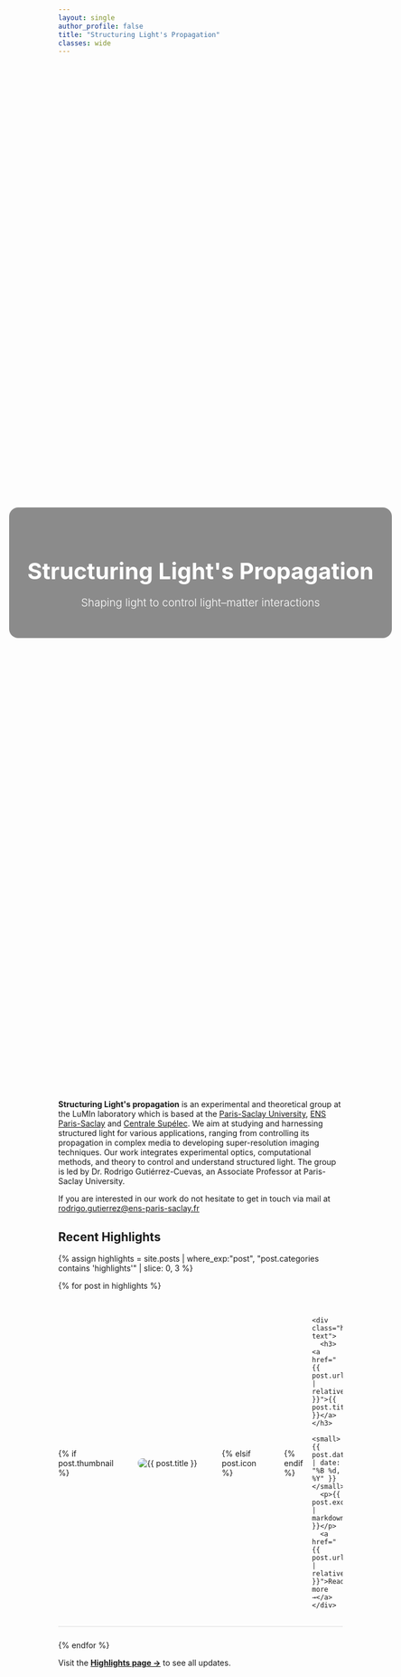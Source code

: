 ```yaml
---
layout: single
author_profile: false
title: "Structuring Light's Propagation"
classes: wide
---
```


<!-- ✅ HERO OVERLAY SECTION -->
<div class="hero-header" style="
  position: relative;
  height: 45vh;
  background: url('/assets/images/bckgd.jpg') center/cover no-repeat;
  display: flex;
  align-items: center;
  justify-content: center;
  color: white;
  text-align: center;
">
  <div style="
    background-color: rgba(0,0,0,0.45);
    padding: 2rem;
    border-radius: 1rem;
    max-width: 800px;
  ">
    <h1 style="font-size: 2.5rem; margin-bottom: 0.5rem;">Structuring Light's Propagation</h1>
    <p style="font-size: 1.2rem; font-weight: 300;">Shaping light to control light–matter interactions</p>
  </div>
</div>


<style>
.highlights-list {
  display: flex;
  flex-direction: column;
  gap: 1.5rem;
}

.highlight-item {
  display: flex;
  align-items: center; /* ✅ centers image and text vertically */
  gap: 1rem;
  border-bottom: 1px solid #ddd;
  padding-bottom: 1rem;
  padding-top: 0.5rem;
}

.highlight-thumb {
  flex-shrink: 0;
  display: flex;
  align-items: center; /* ✅ centers image inside container */
  justify-content: center;
  height: 120px; /* consistent visual height */
  width: 160px;
}

.highlight-thumb img {
  max-width: 100%;
  max-height: 100%;
  border-radius: 8px;
  object-fit: cover;
}

.highlight-icon {
  display: flex;
  align-items: center;
  justify-content: center;
  font-size: 3rem;
  color: #888;
  width: 160px;
  height: 120px;
  text-align: center;
}

.highlight-text {
  flex: 1;
}

.highlight-text h3 {
  margin-top: 0;
  margin-bottom: 0.3rem;
}

.highlight-text small {
  color: #666;
  display: block;
  margin-bottom: 0.5rem;
}

.highlight-item:hover {
  background-color: #fafafa;
  border-radius: 8px;
  transition: 0.2s ease;
}

@media (max-width: 700px) {
  .highlight-item {
    flex-direction: column;
    align-items: flex-start;
  }
  .highlight-thumb, .highlight-icon {
    width: 100%;
    height: auto;
    margin-bottom: 0.5rem;
  }
}
</style>


**Structuring Light's propagation** is an experimental and theoretical group at the LuMIn laboratory which is based at the [Paris-Saclay University](https://www.universite-paris-saclay.fr/), [ENS Paris-Saclay](https://ens-paris-saclay.fr/) and [Centrale Supélec](https://www.centralesupelec.fr/). 
We aim at studying and harnessing structured light for various applications, ranging from controlling its propagation in complex media to developing super-resolution imaging techniques. 
Our work integrates experimental optics, computational methods, and theory to control and understand structured light.
The group is led by Dr. Rodrigo Gutiérrez-Cuevas, an Associate Professor at Paris-Saclay University. 

If you are interested in our work do not hesitate to get in touch via mail at <a href="mailto:rodrigo.gutierrez&#64;ens-paris-saclay.fr">
  rodrigo.gutierrez&#64;ens-paris-saclay.fr
</a>
<!-- [rodrigo.gutierrez@ens-paris-saclay.fr](mailto:rodrigo.gutierrez@ens-paris-saclay.fr) -->

<!-- If you are interested in joining our group do not hesitate to get in touch We are always looking for talented people to join our group, take a look at our open positions -->

<!-- Welcome to the **Structuring Light for Complex Systems** research group, led by Rodrigo Gutiérrez Cuevas.  
We study how structured light interacts with complex optical systems — from adaptive wavefront shaping to photonic disorder and beyond. -->


<!-- 
🧠 **Research themes**
- Wavefront shaping and adaptive optics  
- Light propagation in complex media  
- Computational imaging and optical design   -->

<!-- --- -->

## Recent Highlights

{% assign highlights = site.posts | where_exp:"post", "post.categories contains 'highlights'" | slice: 0, 3 %}
<div class="highlights-list">
{% for post in highlights %}
  <div class="highlight-item">
    {% if post.thumbnail %}
      <div class="highlight-thumb">
        <img src="{{ post.thumbnail | relative_url }}" alt="{{ post.title }}">
      </div>
    {% elsif post.icon %}
      <div class="highlight-icon">
        <i class="{{ post.icon }}"></i>
      </div>
    {% endif %}

    <div class="highlight-text">
      <h3><a href="{{ post.url | relative_url }}">{{ post.title }}</a></h3>
      <small>{{ post.date | date: "%B %d, %Y" }}</small>
      <p>{{ post.excerpt | markdownify }}</p>
      <a href="{{ post.url | relative_url }}">Read more →</a>
    </div>
  </div>
{% endfor %}
</div>


Visit the [**Highlights page →**](/highlights/) to see all updates.

<style>
/* Make homepage content span full width */
.page__content,
.page,
.page__inner-wrap {
  max-width: 100% !important;
  width: 100% !important;
  padding-left: 0 !important;
  margin-left: 0 !important;
}

/* Remove sidebar space */
.sidebar {
  display: none !important;
}

/* Ensure hero and highlights use full width */
.hero-header {
  width: 100vw;
  margin-left: calc(-50vw + 50%);
}
</style>

<style>
/* Hide page title (e.g., "Structuring Light's Propagation") on homepage */
.page__title {
  display: none !important;
}
</style>

<style>
.hero-header {
  width: 100vw;
  margin-left: calc(-50vw + 50%);
  margin-bottom: 2rem; /* 👈 adds vertical space below the image */
}
</style>